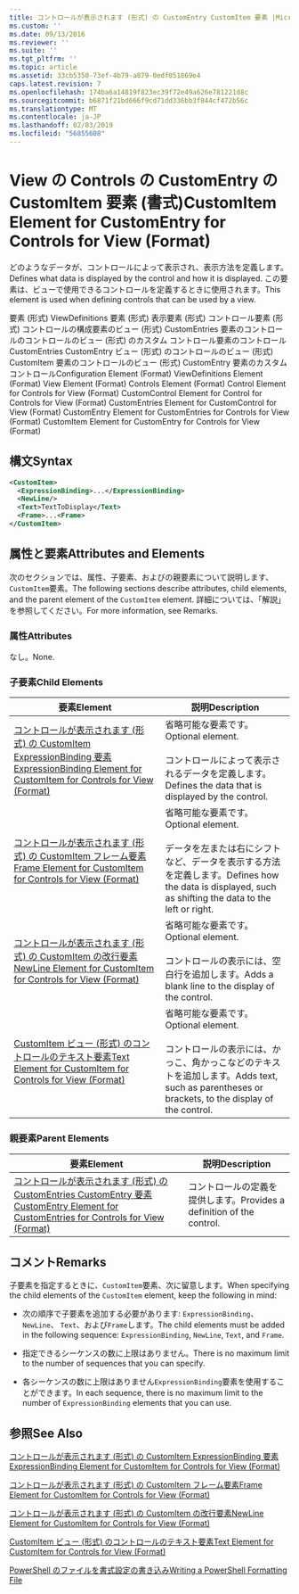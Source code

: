 ```yaml
---
title: コントロールが表示されます (形式) の CustomEntry CustomItem 要素 |Microsoft Docs
ms.custom: ''
ms.date: 09/13/2016
ms.reviewer: ''
ms.suite: ''
ms.tgt_pltfrm: ''
ms.topic: article
ms.assetid: 33cb5350-73ef-4b79-a879-0edf051869e4
caps.latest.revision: 7
ms.openlocfilehash: 174ba6a14819f823ec39f72e49a626e781221d8c
ms.sourcegitcommit: b6871f21bd666f9cd71dd336bb3f844cf472b56c
ms.translationtype: MT
ms.contentlocale: ja-JP
ms.lasthandoff: 02/03/2019
ms.locfileid: "56855608"
---
```

# <a name="customitem-element-for-customentry-for-controls-for-view-format"></a><span data-ttu-id="cf9f1-102">View の Controls の CustomEntry の CustomItem 要素 (書式)</span><span class="sxs-lookup"><span data-stu-id="cf9f1-102">CustomItem Element for CustomEntry for Controls for View (Format)</span></span>

<span data-ttu-id="cf9f1-103">どのようなデータが、コントロールによって表示され、表示方法を定義します。</span><span class="sxs-lookup"><span data-stu-id="cf9f1-103">Defines what data is displayed by the control and how it is displayed.</span></span> <span data-ttu-id="cf9f1-104">この要素は、ビューで使用できるコントロールを定義するときに使用されます。</span><span class="sxs-lookup"><span data-stu-id="cf9f1-104">This element is used when defining controls that can be used by a view.</span></span>

<span data-ttu-id="cf9f1-105">要素 (形式) ViewDefinitions 要素 (形式) 表示要素 (形式) コントロール要素 (形式) コントロールの構成要素のビュー (形式) CustomEntries 要素のコントロールのコントロールのビュー (形式) のカスタム コントロール要素のコントロールCustomEntries CustomEntry ビュー (形式) のコントロールのビュー (形式) CustomItem 要素のコントロールのビュー (形式) CustomEntry 要素のカスタム コントロール</span><span class="sxs-lookup"><span data-stu-id="cf9f1-105">Configuration Element (Format) ViewDefinitions Element (Format) View Element (Format) Controls Element (Format) Control Element for Controls for View (Format) CustomControl Element for Control for Controls for View (Format) CustomEntries Element for CustomControl for View (Format) CustomEntry Element for CustomEntries for Controls for View (Format) CustomItem Element for CustomEntry for Controls for View (Format)</span></span>

## <a name="syntax"></a><span data-ttu-id="cf9f1-106">構文</span><span class="sxs-lookup"><span data-stu-id="cf9f1-106">Syntax</span></span>

```xml
<CustomItem>
  <ExpressionBinding>...</ExpressionBinding>
  <NewLine/>
  <Text>TextToDisplay</Text>
  <Frame>...<Frame>
</CustomItem>
```

## <a name="attributes-and-elements"></a><span data-ttu-id="cf9f1-107">属性と要素</span><span class="sxs-lookup"><span data-stu-id="cf9f1-107">Attributes and Elements</span></span>

<span data-ttu-id="cf9f1-108">次のセクションでは、属性、子要素、およびの親要素について説明します、`CustomItem`要素。</span><span class="sxs-lookup"><span data-stu-id="cf9f1-108">The following sections describe attributes, child elements, and the parent element of the `CustomItem` element.</span></span> <span data-ttu-id="cf9f1-109">詳細については、「解説」を参照してください。</span><span class="sxs-lookup"><span data-stu-id="cf9f1-109">For more information, see Remarks.</span></span>

### <a name="attributes"></a><span data-ttu-id="cf9f1-110">属性</span><span class="sxs-lookup"><span data-stu-id="cf9f1-110">Attributes</span></span>

<span data-ttu-id="cf9f1-111">なし。</span><span class="sxs-lookup"><span data-stu-id="cf9f1-111">None.</span></span>

### <a name="child-elements"></a><span data-ttu-id="cf9f1-112">子要素</span><span class="sxs-lookup"><span data-stu-id="cf9f1-112">Child Elements</span></span>

|<span data-ttu-id="cf9f1-113">要素</span><span class="sxs-lookup"><span data-stu-id="cf9f1-113">Element</span></span>|<span data-ttu-id="cf9f1-114">説明</span><span class="sxs-lookup"><span data-stu-id="cf9f1-114">Description</span></span>|
|-------------|-----------------|
|[<span data-ttu-id="cf9f1-115">コントロールが表示されます (形式) の CustomItem ExpressionBinding 要素</span><span class="sxs-lookup"><span data-stu-id="cf9f1-115">ExpressionBinding Element for CustomItem for Controls for View (Format)</span></span>](./expressionbinding-element-for-customitem-for-controls-for-view-format.md)|<span data-ttu-id="cf9f1-116">省略可能な要素です。</span><span class="sxs-lookup"><span data-stu-id="cf9f1-116">Optional element.</span></span><br /><br /> <span data-ttu-id="cf9f1-117">コントロールによって表示されるデータを定義します。</span><span class="sxs-lookup"><span data-stu-id="cf9f1-117">Defines the data that is displayed by the control.</span></span>|
|[<span data-ttu-id="cf9f1-118">コントロールが表示されます (形式) の CustomItem フレーム要素</span><span class="sxs-lookup"><span data-stu-id="cf9f1-118">Frame Element for CustomItem for Controls for View (Format)</span></span>](./frame-element-for-customitem-for-controls-for-view-format.md)|<span data-ttu-id="cf9f1-119">省略可能な要素です。</span><span class="sxs-lookup"><span data-stu-id="cf9f1-119">Optional element.</span></span><br /><br /> <span data-ttu-id="cf9f1-120">データを左または右にシフトなど、データを表示する方法を定義します。</span><span class="sxs-lookup"><span data-stu-id="cf9f1-120">Defines how the data is displayed, such as shifting the data to the left or right.</span></span>|
|[<span data-ttu-id="cf9f1-121">コントロールが表示されます (形式) の CustomItem の改行要素</span><span class="sxs-lookup"><span data-stu-id="cf9f1-121">NewLine Element for CustomItem for Controls for View (Format)</span></span>](./newline-element-for-customitem-for-controls-for-view-format.md)|<span data-ttu-id="cf9f1-122">省略可能な要素です。</span><span class="sxs-lookup"><span data-stu-id="cf9f1-122">Optional element.</span></span><br /><br /> <span data-ttu-id="cf9f1-123">コントロールの表示には、空白行を追加します。</span><span class="sxs-lookup"><span data-stu-id="cf9f1-123">Adds a blank line to the display of the control.</span></span>|
|[<span data-ttu-id="cf9f1-124">CustomItem ビュー (形式) のコントロールのテキスト要素</span><span class="sxs-lookup"><span data-stu-id="cf9f1-124">Text Element for CustomItem for Controls for View (Format)</span></span>](./text-element-for-customitem-for-controls-for-view-format.md)|<span data-ttu-id="cf9f1-125">省略可能な要素です。</span><span class="sxs-lookup"><span data-stu-id="cf9f1-125">Optional element.</span></span><br /><br /> <span data-ttu-id="cf9f1-126">コントロールの表示には、かっこ、角かっこなどのテキストを追加します。</span><span class="sxs-lookup"><span data-stu-id="cf9f1-126">Adds text, such as parentheses or brackets, to the display of the control.</span></span>|

### <a name="parent-elements"></a><span data-ttu-id="cf9f1-127">親要素</span><span class="sxs-lookup"><span data-stu-id="cf9f1-127">Parent Elements</span></span>

|<span data-ttu-id="cf9f1-128">要素</span><span class="sxs-lookup"><span data-stu-id="cf9f1-128">Element</span></span>|<span data-ttu-id="cf9f1-129">説明</span><span class="sxs-lookup"><span data-stu-id="cf9f1-129">Description</span></span>|
|-------------|-----------------|
|[<span data-ttu-id="cf9f1-130">コントロールが表示されます (形式) の CustomEntries CustomEntry 要素</span><span class="sxs-lookup"><span data-stu-id="cf9f1-130">CustomEntry Element for CustomEntries for Controls for View (Format)</span></span>](./customentry-element-for-customentries-for-controls-for-view-format.md)|<span data-ttu-id="cf9f1-131">コントロールの定義を提供します。</span><span class="sxs-lookup"><span data-stu-id="cf9f1-131">Provides a definition of the control.</span></span>|

## <a name="remarks"></a><span data-ttu-id="cf9f1-132">コメント</span><span class="sxs-lookup"><span data-stu-id="cf9f1-132">Remarks</span></span>

<span data-ttu-id="cf9f1-133">子要素を指定するときに、`CustomItem`要素、次に留意します。</span><span class="sxs-lookup"><span data-stu-id="cf9f1-133">When specifying the child elements of the `CustomItem` element, keep the following in mind:</span></span>

- <span data-ttu-id="cf9f1-134">次の順序で子要素を追加する必要があります: `ExpressionBinding`、 `NewLine`、 `Text`、および`Frame`します。</span><span class="sxs-lookup"><span data-stu-id="cf9f1-134">The child elements must be added in the following sequence: `ExpressionBinding`, `NewLine`, `Text`, and `Frame`.</span></span>

- <span data-ttu-id="cf9f1-135">指定できるシーケンスの数に上限はありません。</span><span class="sxs-lookup"><span data-stu-id="cf9f1-135">There is no maximum limit to the number of sequences that you can specify.</span></span>

- <span data-ttu-id="cf9f1-136">各シーケンスの数に上限はありません`ExpressionBinding`要素を使用することができます。</span><span class="sxs-lookup"><span data-stu-id="cf9f1-136">In each sequence, there is no maximum limit to the number of `ExpressionBinding` elements that you can use.</span></span>

## <a name="see-also"></a><span data-ttu-id="cf9f1-137">参照</span><span class="sxs-lookup"><span data-stu-id="cf9f1-137">See Also</span></span>

[<span data-ttu-id="cf9f1-138">コントロールが表示されます (形式) の CustomItem ExpressionBinding 要素</span><span class="sxs-lookup"><span data-stu-id="cf9f1-138">ExpressionBinding Element for CustomItem for Controls for View (Format)</span></span>](./expressionbinding-element-for-customitem-for-controls-for-view-format.md)

[<span data-ttu-id="cf9f1-139">コントロールが表示されます (形式) の CustomItem フレーム要素</span><span class="sxs-lookup"><span data-stu-id="cf9f1-139">Frame Element for CustomItem for Controls for View (Format)</span></span>](./frame-element-for-customitem-for-controls-for-view-format.md)

[<span data-ttu-id="cf9f1-140">コントロールが表示されます (形式) の CustomItem の改行要素</span><span class="sxs-lookup"><span data-stu-id="cf9f1-140">NewLine Element for CustomItem for Controls for View (Format)</span></span>](./newline-element-for-customitem-for-controls-for-view-format.md)

[<span data-ttu-id="cf9f1-141">CustomItem ビュー (形式) のコントロールのテキスト要素</span><span class="sxs-lookup"><span data-stu-id="cf9f1-141">Text Element for CustomItem for Controls for View (Format)</span></span>](./text-element-for-customitem-for-controls-for-view-format.md)

[<span data-ttu-id="cf9f1-142">PowerShell のファイルを書式設定の書き込み</span><span class="sxs-lookup"><span data-stu-id="cf9f1-142">Writing a PowerShell Formatting File</span></span>](./writing-a-powershell-formatting-file.md)
